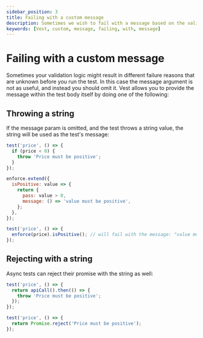 ```yaml
---
sidebar_position: 3
title: Failing with a custom message
description: Sometimes we wish to fail with a message based on the validation result. Here's how we can do this.
keywords: [Vest, custom, message, failing, with, message]
---
```


# Failing with a custom message

Sometimes your validation logic might result in different failure reasons that are unknown before you run the test. In this case the message argument is not as useful, and instead you should omit it. Vest allows you to provide the message within the test body itself by doing one of the following:

## Throwing a string

If the message param is omitted, and the test throws a string value, the string will be used as the test's message:

```js
test('price', () => {
  if (price < 0) {
    throw 'Price must be positive';
  }
});
```

```js
enforce.extend({
  isPositive: value => {
    return {
      pass: value > 0,
      message: () => 'value must be positive',
    };
  },
});

test('price', () => {
  enforce(price).isPositive(); // will fail with the message: "value must be positive"
});
```

## Rejecting with a string

Async tests can reject their promise with the string as well:

```js
test('price', () => {
  return apiCall().then(() => {
    throw 'Price must be positive';
  });
});

test('price', () => {
  return Promise.reject('Price must be positive');
});
```
